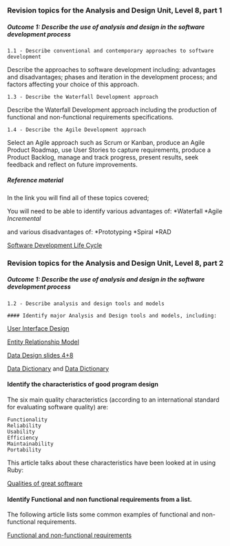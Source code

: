### Revision topics for the Analysis and Design Unit, Level 8, part 1

##### Outcome 1: Describe the use of analysis and design in the software development process

```
1.1 - Describe conventional and contemporary approaches to software development

```

Describe the approaches to software development including: advantages and disadvantages; phases and iteration in the development process; and factors affecting your choice of this approach.

```
1.3 - Describe the Waterfall Development approach

```

Describe the Waterfall Development approach including the production of functional and non-functional requirements specifications.

```
1.4 - Describe the Agile Development approach
```

Select an Agile approach such as Scrum or Kanban, produce an Agile Product Roadmap, use User Stories to capture requirements, produce a Product Backlog, manage and track progress, present results, seek feedback and reflect on future improvements.


##### Reference material

In the link you will find all of these topics covered;

You will need to be able to identify various advantages of:
	*Waterfall
	*Agile
	*Incremental*

and various disadvantages of:
	*Prototyping
	*Spiral
	*RAD

[Software Development Life Cycle](http://www.tutorialspoint.com/sdlc/index.htm)


### Revision topics for the Analysis and Design Unit, Level 8, part 2

##### Outcome 1: Describe the use of analysis and design in the software development process

```
1.2 - Describe analysis and design tools and models

#### Identify major Analysis and Design tools and models, including:
```
[User Interface Design](http://www.usability.gov/what-and-why/user-interface-design.html)

[Entity Relationship Model](http://www.webopedia.com/TERM/E/entity_relationship_diagram.html)

[Data Design slides 4+8](http://www.peter-lo.com/Teaching/CS213/L04.pdf)

[Data Dictionary](http://www.cs.unb.ca/profs/fritz/cs3503/dd.htm) and [Data Dictionary](https://blog.udemy.com/data-dictionary-example)


#### Identify the characteristics of good program design

The six main quality characteristics (according to an international standard for evaluating software quality) are:

```
Functionality
Reliability
Usability
Efficiency
Maintainability
Portability
```

This article talks about these characteristics have been looked at in using Ruby:

[Qualities of great software](http://practicingruby.com/articles/qualities-of-great-software)  

#### Identify Functional and non functional requirements from a list.

The following article lists some common examples of functional and non-functional requirements. 

[Functional and non-functional requirements](http://reqtest.com/requirements-blog/functional-vs-non-functional-requirements/)
